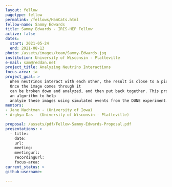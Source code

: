 ```yaml
---
layout: fellow
pagetype: fellow
permalink: /fellows/HamCats.html
fellow-name: Sammy Edwards
title: Sammy Edwards - IRIS-HEP Fellow
active: false
dates:
  start: 2021-05-24
  end: 2021-08-13
photo: /assets/images/team/Sammy-Edwards.jpg
institution: University of Wisconsin - Platteville
e-mail: sam@reddan.net
project_title: Analyzing Neutrino Interactions
focus-area: ia
project_goal: >
  When neutrinos interact with each other, the result is close to a pixelated image.
  Once the image comes through it
  can be broken down and analyzed, and then put back together. This project will develop
  an algorithm to help
  analyze these images using simulated events from the DUNE experiment.
mentors:
- Jane Nachtman - (University of Iowa)
- Arghya Das - (University of Wisconsin - Platteville)

proposal: /assets/pdf/Fellow-Sammy-Edwards-Proposal.pdf
presentations: >
  - title:
    date:
    url:
    meeting:
    meetingurl:
    recordingurl:
    focus-area:
current_status: >
github-username: 

---
```

